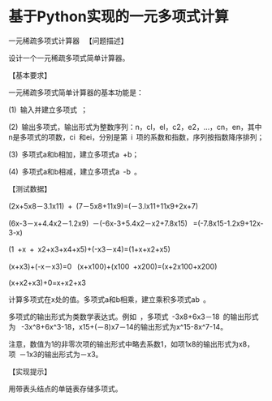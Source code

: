 # 基于Python实现的一元多项式计算
一元稀疏多项式计算器  
【问题描述】 

设计一个一元稀疏多项式简单计算器。 

【基本要求】 

一元稀疏多项式简单计算器的基本功能是：

(1) 输入并建立多项式 ；

(2) 输出多项式，输出形式为整数序列：n，cl，el，c2，e2，…，cn，en，其中n是多项式的项数，ci 和ei，分别是第 i 项的系数和指数，序列按指数降序排列；

(3) 多项式a和b相加，建立多项式a +b；

(4) 多项式a和b相减，建立多项式a -b 。 

【测试数据】 

(2x+5x8－3.1x11) + (7－5x8+11x9)=(－3.lx11+11x9+2x+7) 

(6x-3－x+4.4x2－1.2x9) －(-6x-3+5.4x2－x2+7.8x15)  =(-7.8x15-1.2x9+12x-3-x)  

(1 +x + x2+x3+x4+x5)+(-x3－x4)=(1+x+x2+x5)  

(x+x3)+(-x－x3)=0  
(x+x100)+(x100 +x200)=(x+2x100+x200)

(x+x2+x3)+0=x+x2+x3  

计算多项式在x处的值。多项式a和b相乘，建立乘积多项式ab 。 

多项式的输出形式为类数学表达式。例如 ，多项式 -3x8+6x3－18 的输出形式为  -3x^8+6x^3-18，x15+(－8)x7－14的输出形式为x^15-8x^7-14。

注意，数值为1的非零次项的输出形式中略去系数1，如项1x8的输出形式为x8，项 －1x3的输出形式为－x3。

【实现提示】  

用带表头结点的单链表存储多项式。 
